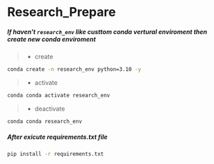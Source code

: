 # Research_Prepare


##### If haven't ```research_env``` like custtom conda vertural enviroment then create new conda enviroment

>- create 

```bash
conda create -n research_env python=3.10 -y
```

>- activate 

```bash
conda conda activate research_env
```

>- deactivate

```bash
conda conda research_env
```

##### After exicute requirements.txt file
```bash
pip install -r requirements.txt
```